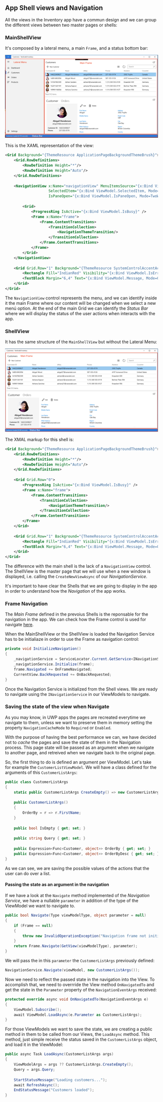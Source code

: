 ## App Shell views and Navigation

All the views in the Inventory app have a commun design and we can group the different views between two master pages or shells:

### MainShellView 
It's composed by a lateral menu, a main `Frame`, and a status bottom bar:

![main shell view](../img/mainshellview.png)

This is the XAML representation of the view:

```xml
<Grid Background="{ThemeResource ApplicationPageBackgroundThemeBrush}">
    <Grid.RowDefinitions>
        <RowDefinition Height="*"/>
        <RowDefinition Height="Auto"/>
    </Grid.RowDefinitions>

    <NavigationView x:Name="navigationView" MenuItemsSource="{x:Bind ViewModel.Items}" MenuItemTemplate="{StaticResource NavigationViewItem}"
                    SelectedItem="{x:Bind ViewModel.SelectedItem, Mode=TwoWay}" SelectionChanged="OnSelectionChanged"
                    IsPaneOpen="{x:Bind ViewModel.IsPaneOpen, Mode=TwoWay}" AlwaysShowHeader="False">

        <Grid>
            <ProgressRing IsActive="{x:Bind ViewModel.IsBusy}" />
            <Frame x:Name="frame">
                <Frame.ContentTransitions>
                    <TransitionCollection>
                        <NavigationThemeTransition/>
                    </TransitionCollection>
                </Frame.ContentTransitions>
            </Frame>
        </Grid>
    </NavigationView>

    <Grid Grid.Row="1" Background="{ThemeResource SystemControlAccentAcrylicElementAccentMediumHighBrush}">
        <Rectangle Fill="IndianRed" Visibility="{x:Bind ViewModel.IsError, Mode=OneWay}" />
        <TextBlock Margin="6,4" Text="{x:Bind ViewModel.Message, Mode=OneWay}" Foreground="White" FontSize="12" />
    </Grid>
</Grid>
```

The `NavigationView` control represents the menu, and we can identify inside it the main Frame where our content will be changed when we select a new menú option. At the end of the main Grid we can identify the *Status Bar* where we will display the status of the user actions when interacts with the app.

### ShellView

It has the same structure of the `MainShellView` but without the Lateral Menu:

![shell view](../img/shellview.png)

The XMAL markup for this shell is:

```xml
<Grid Background="{ThemeResource ApplicationPageBackgroundThemeBrush}">
    <Grid.RowDefinitions>
        <RowDefinition Height="*"/>
        <RowDefinition Height="Auto"/>
    </Grid.RowDefinitions>

    <Grid Grid.Row="0">
        <ProgressRing IsActive="{x:Bind ViewModel.IsBusy}" />
        <Frame x:Name="frame">
            <Frame.ContentTransitions>
                <TransitionCollection>
                    <NavigationThemeTransition/>
                </TransitionCollection>
            </Frame.ContentTransitions>
        </Frame>
    </Grid>

    <Grid Grid.Row="1" Background="{ThemeResource SystemControlAccentAcrylicElementAccentMediumHighBrush}">
        <Rectangle Fill="IndianRed" Visibility="{x:Bind ViewModel.IsError, Mode=OneWay}" />
        <TextBlock Margin="6,4" Text="{x:Bind ViewModel.Message, Mode=OneWay}" Foreground="White" FontSize="12" />
    </Grid>
</Grid>
```
The difference with the main shell is the lack of a `NavigationView` control. The ShellView is the master page that we will use when a new window is displayed, i.e. calling the `CreateNewViewAsync` of our *NavigationService*.

It's important to have clear the Shells that we are going to display in the app in order to understand how the *Navigation* of the app works.

### Frame Navigation

The *Main Frame* defined in the prevoius Shells is the reponsable for the navigation in the app. We can check how the Frame control is used for navigate [here](navigation-service.md#INavigationService-implementation).

When the MainShellView or the ShellView is loaded the Navigation Service has to be initialiaze in order to use the Frame as navigation control:

```csharp
private void InitializeNavigation()
{
    _navigationService = ServiceLocator.Current.GetService<INavigationService>();
    _navigationService.Initialize(frame);
    frame.Navigated += OnFrameNavigated;
    CurrentView.BackRequested += OnBackRequested;
}
```

Once the Navigation Service is initialized from the Shell views. We are ready to navigate using the `INavigationService` in our ViewModels to navigate.

### Saving the state of the view when Navigate

As you may know, in UWP apps the pages are recreated everytime we navigate to them, unless we want to preserve them in memory setting the property `NavigationCacheMode` to `Required` or `Enabled`.

With the purpose of having the best performance we can, we have decided not to *cache* the pages and save the state of them in the Navigation process. This page state will be passed as an argument when we navigate to another page, and retreived when we navigate back to the original page.

So, the first thing to do is defined an argument per ViewModel. Let's take for example the `CustomerListViewModel`. We will have a class defined for the arguments of this `CustomerListArgs`:

```csharp
public class CustomerListArgs
{
    static public CustomerListArgs CreateEmpty() => new CustomerListArgs { IsEmpty = true };

    public CustomerListArgs()
    {
        OrderBy = r => r.FirstName;
    }

    public bool IsEmpty { get; set; }

    public string Query { get; set; }

    public Expression<Func<Customer, object>> OrderBy { get; set; }
    public Expression<Func<Customer, object>> OrderByDesc { get; set; }
}
```

As we can see, we are saving the possible values of the actions that the user can do over a list.

#### Passing the state as an argument in the navigation

If we have a look at the `Navigate` method implemented of the *Navigation Service*, we have a nullable `parameter` in addition of the type of the ViewModel we want to navigate to. 
```csharp
public bool Navigate(Type viewModelType, object parameter = null)
{
    if (Frame == null)
    {
        throw new InvalidOperationException("Navigation frame not initialized.");
    }
    return Frame.Navigate(GetView(viewModelType), parameter);
}
```

We will pass the in this `parameter` the `CustomerListArgs` previously defined: 
```csharp
NavigationService.Navigate(viewModel, new CustomerListArgs());
```

Now we need to reflect the passed state in the navigation into the View. To accomplish that, we need to overrride the View method `OnNavigatedTo` and get the state in the `Parameter` property of the `NavigationEventArgs` received:
```csharp
protected override async void OnNavigatedTo(NavigationEventArgs e)
{
    ViewModel.Subscribe();
    await ViewModel.LoadAsync(e.Parameter as CustomerListArgs);
}
```

For those ViewModels we want to save the state, we are creating a public method in them to be called from our Views, the `LoadAsync` method. This method, just simple receive the status saved in the `CustomerListArgs` object, and load it in the ViewModel:
```csharp
public async Task LoadAsync(CustomerListArgs args)
{
    ViewModelArgs = args ?? CustomerListArgs.CreateEmpty();
    Query = args.Query;

    StartStatusMessage("Loading customers...");
    await RefreshAsync();
    EndStatusMessage("Customers loaded");
}
```

